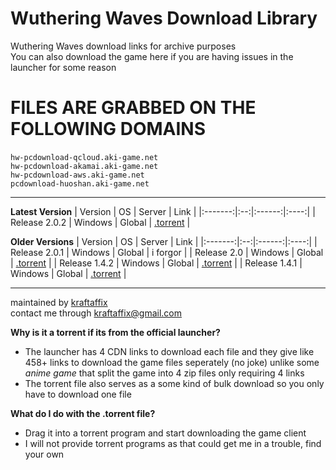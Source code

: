 # Wuthering Waves Download Library
Wuthering Waves download links for archive purposes \
You can also download the game here if you are having issues in the launcher for  some reason

# FILES ARE GRABBED ON THE FOLLOWING DOMAINS
`hw-pcdownload-qcloud.aki-game.net`‎ \
`hw-pcdownload-akamai.aki-game.net` \
`hw-pcdownload-aws.aki-game.net` \
`pcdownload-huoshan.aki-game.net`
___
**Latest Version**
| Version | OS | Server | Link |
|:-------:|:--:|:------:|:----:|
| Release 2.0.2 | Windows | Global | [.torrent](https://raw.githubusercontent.com/KraftAffix/Wuthering-Waves-Download-Library/refs/heads/main/versions/release%202.0/2.0.2%20-%20Wuthering%20Waves%20Game.torrent) |

**Older Versions**
| Version | OS | Server | Link |
|:-------:|:--:|:------:|:----:|
| Release 2.0.1 | Windows | Global | i forgor |
| Release 2.0 | Windows | Global | [.torrent](https://raw.githubusercontent.com/KraftAffix/Wuthering-Waves-Download-Library/refs/heads/main/versions/release%202.0/2.0%20-%20Wuthering%20Waves%20Game.torrent) |
| Release 1.4.2 | Windows | Global | [.torrent](https://raw.githubusercontent.com/KraftAffix/Wuthering-Waves-Download-Library/refs/heads/main/versions/release%201.4/1.4.2%20-%20Wuthering%20Waves%20Game.torrent) |
| Release 1.4.1 | Windows | Global | [.torrent](https://raw.githubusercontent.com/KraftAffix/Wuthering-Waves-Download-Library/refs/heads/main/versions/release%201.4/1.4.1%20-%20Wuthering%20Waves%20Game.torrent) |
___
maintained by [kraftaffix](https://github.com/KraftAffix) \
contact me through kraftaffix@gmail.com

**Why is it a torrent if its from the official launcher?**
- The launcher has 4 CDN links to download each file and they give like 458+ links to download the game files seperately (no joke) unlike some _anime game_ that split the game into 4 zip files only requiring 4 links
- The torrent file also serves as a some kind of bulk download so you only have to download one file

**What do I do with the .torrent file?**
- Drag it into a torrent program and start downloading the game client
- I will not provide torrent programs as that could get me in a trouble, find your own

